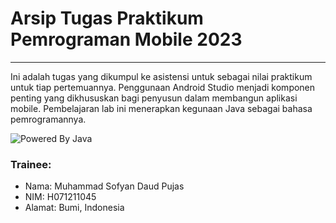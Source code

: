 # Arsip Tugas Praktikum Pemrograman Mobile 2023
---
Ini adalah tugas yang dikumpul ke asistensi untuk sebagai nilai praktikum untuk tiap pertemuannya.
Penggunaan Android Studio menjadi komponen penting yang dikhususkan bagi penyusun dalam membangun aplikasi mobile.
Pembelajaran lab ini menerapkan kegunaan Java sebagai bahasa pemrogramannya.

![Powered By Java](https://jmonkeyengine.org/images/java-logo.png)

### Trainee:
- Nama: Muhammad Sofyan Daud Pujas
- NIM: H071211045
- Alamat: Bumi, Indonesia